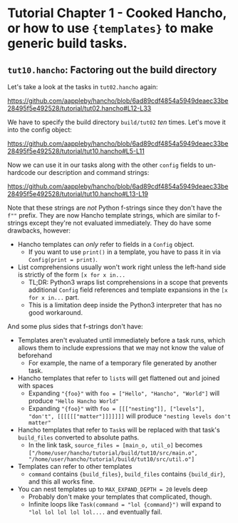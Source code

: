 # Tutorial Chapter 1 - Cooked Hancho, or how to use ```{templates}``` to make generic build tasks.

## ```tut10.hancho```: Factoring out the build directory

Let's take a look at the tasks in ```tut02.hancho``` again:

https://github.com/aappleby/hancho/blob/6ad89cdf4854a5949deaec33be28495f5e492528/tutorial/tut02.hancho#L12-L33

We have to specify the build directory ```build/tut02``` _ten_ times. Let's move it into the config object:

https://github.com/aappleby/hancho/blob/6ad89cdf4854a5949deaec33be28495f5e492528/tutorial/tut10.hancho#L5-L11

Now we can use it in our tasks along with the other ```config``` fields to un-hardcode our description and command strings:

https://github.com/aappleby/hancho/blob/6ad89cdf4854a5949deaec33be28495f5e492528/tutorial/tut10.hancho#L13-L19

Note that these strings are _not_ Python f-strings since they don't have the
```f""``` prefix. They are now Hancho template strings, which are similar to f-strings except they're not
evaluated immediately. They do have some drawbacks, however:

- Hancho templates can _only_ refer to fields in a ```Config``` object.
  - If you want to use ```print()``` in a template, you have to pass it in via ```Config(print = print)```.
- List comprehensions usually won't work right unless the left-hand side is strictly of the form ```[x for x in...``` 
  - TL;DR: Python3 wraps list comprehensions in a scope that prevents additional ```Config``` field references and template expansions in the ```[x for x in...``` part.
  - This is a limitation deep inside the Python3 interpreter that has no good workaround.

And some plus sides that f-strings don't have:
- Templates aren't evaluated until immediately before a task runs, which allows them to include expressions that we may not know the value of beforehand
  - For example, the name of a temporary file generated by another task. 
- Hancho templates that refer to ```list```s will get flattened out and joined with spaces
  - Expanding ```"{foo}"``` with ```foo = ["Hello", "Hancho", "World"]``` will produce ```"Hello Hancho World"```
  - Expanding ```"{foo}"``` with ```foo = [[["nesting"]], ["levels"], "don't", [[[[[["matter"]]]]]]]``` will produce ```"nesting levels don't matter"```
- Hancho templates that refer to ```Task```s will be replaced with that task's ```build_files``` converted to absolute paths.
  - In the link task, ```source_files = [main_o, util_o]``` becomes ```["/home/user/hancho/tutorial/build/tut10/src/main.o", "/home/user/hancho/tutorial/build/tut10/src/util.o"]```
- Templates can refer to other templates
  - ```command``` contains ```{build_files}```, ```build_files``` contains ```{build_dir}```, and this all works fine.
- You can nest templates up to ```MAX_EXPAND_DEPTH = 20``` levels deep
  - Probably don't make your templates that complicated, though.
  - Infinite loops like ```Task(command = "lol {command}")``` will expand to ```"lol lol lol lol lol....``` and eventually fail.

